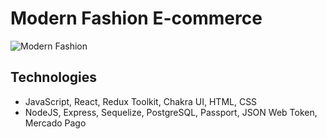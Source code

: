 # Modern Fashion E-commerce
![Modern Fashion](https://i.imgur.com/XMuRr9W.png)

## Technologies
- JavaScript, React, Redux Toolkit, Chakra UI, HTML, CSS
- NodeJS, Express, Sequelize, PostgreSQL, Passport, JSON Web Token, Mercado Pago
